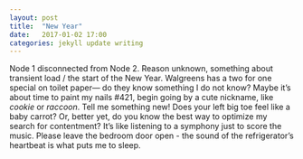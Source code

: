 ```yaml
---
layout: post
title:  "New Year"
date:   2017-01-02 17:00
categories: jekyll update writing
---
```


Node 1 disconnected from Node 2. Reason unknown, something about transient load /
the start of the New Year. Walgreens has a two for one special on toilet paper— do they know something I do not know? Maybe it’s about time to paint my nails #421, begin going by a cute nickname, like *cookie* or *raccoon*. Tell me something new! Does your left big toe feel like a baby carrot? Or, better yet, do you know the best way to optimize my search for contentment? It’s like listening to a symphony just to score the music. Please leave the bedroom door open - the sound of the refrigerator’s heartbeat is what puts me to sleep.